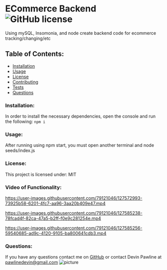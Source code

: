 # ECommerce Backend  ![GitHub license](https://img.shields.io/github/license/Naereen/StrapDown.js.svg)
Using mySQL, Insomonia, and node create backend code for ecommerce tracking/changing/etc
## Table of Contents:
* [Installation](#installation)
* [Usage](#usage)
* [License](#license)
* [Contributing](#contributing)
* [Tests](#tests)
* [Questions](#questions)
### Installation:
In order to install the necessary dependencies, open the console and run the following:
```npm i```
### Usage:
After running using npm start, you must open another terminal and node seeds/index.js
### License:
This project is licensed under:
MIT
### Video of Functionality: 


https://user-images.githubusercontent.com/79121046/127572993-73925b58-6201-4fc7-aa96-3aa20b409e47.mp4



https://user-images.githubusercontent.com/79121046/127585238-78fcad4f-82ca-47a5-b2ff-f0e9c281254e.mp4



https://user-images.githubusercontent.com/79121046/127585256-59540685-ad9c-4120-9105-ba800641cdb3.mp4



### Questions:
If you have any questions contact me on [GitHub](https://github.com/devinpawline) or contact 
Devin Pawline at pawlinedevin@gmail.com
![picture](https://github.com/devinpawline.png?size=80)
    
 
